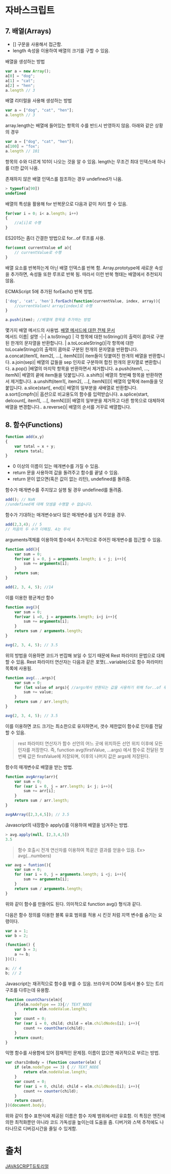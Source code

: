 # 자바스크립트
## 7. 배열(Arrays)
* [] 구문을 사용해서 접근함.
* length 속성을 이용하여 배열의 크기를 구할 수 있음.

배열을 생성하는 방법
```javascript
var a = new Array();
a[0] = "dog";
a[1] = "cat";
a[2] = "hen";
a.length // 3
```

배열 리터럴을 사용해 생성하는 방법
```javascript
var a = ["dog", "cat", "hen"];
a.length // 3
```

array.length는 배열에 들어있는 항목의 수를 반드시 반영하지 않음.
아래와 같은 상황의 경우
```javascript
var a = ["dog", "cat", "hen"];
a[100] = "fox";
a.length // 101
```
항목의 수와 다르게 101이 나오는 것을 알 수 있음.
length는 무조건 최대 인덱스에 하나를 더한 값이 나옴.

존재하지 않은 배열 인덱스를 참조하는 경우 undefined가 나옴.
```javascript
> typeof(a[90])
undefined
```
배열의 특성을 활용해 for 반복문으로 다음과 같이 처리 할 수 있음.
```javascript
for(var i = 0; i< a.length; i++)
{
    //a[i]로 수행
}
```
ES2015는 좀더 간결한 방법으로 for...of 루프를 사용.
```javascript
for(const currentValue of a){
    // currentValue로 수행
}
```
배열 요소를 반복하는게 아닌 배열 인덱스를 반복 함.
Array.prototype에 새로운 속성을 추가하면, 속성들 또한 루프로 반복 됨. 따라서 이런 반복 형태는 배열에서 추천되지 않음.

ECMAScript 5에 추가된 forEach() 반복 방법.
```javascript
['dog', 'cat', 'hen'].forEach(function(currentValue, index, array)){
    //currentValue나 array[index]로 수행
}

a.push(item); //배열에 항목을 추가하는 방법
```
몇가지 배열 메서드의 사용법.
 [배열 메서드에 대한 전체 문서](https://developer.mozilla.org/ko/docs/Web/JavaScript/Reference/Global_Objects/Array)
 </br>
메서드 이름| 설명
-|-|
a.toString() | 각 항목에 대한 toString()의 출력이 콤마로 구분된 한개의 문자열을 반환합니다. |
a.toLocaleString()|각 항목에 대한 toLocaleString()의 출력이 콤마로 구분된 한개의 문자열을 반환합니다.
a.concat(item1[, item2[, ...[, itemN]]])|	item들이 덧붙여진 한개의 배열을 반환합니다.
a.join(sep)|	배열의 값들을 sep 인자로 구분하여 합친 한개의 문자열로 변환합니다.
a.pop()	|배열의 마지막 항목을 반환하면서 제거합니다.
a.push(item1, ..., itemN)|	배열의 끝에 item들을 덧붙입니다.
a.shift()|	배열의 첫번째 항목을 반환하면서 제거합니다.
a.unshift(item1[, item2[, ...[, itemN]]])|	배열의 앞쪽에 item들을 덧붙입니다.
a.slice(start[, end])|	배열의 일부분을 새배열로 반환합니다.
a.sort([cmpfn])|	옵션으로 비교용도의 함수를 입력받습니다.
a.splice(start, delcount[, item1[, ...[, itemN]]])|	배열의 일부분을 제거하고 다른 항목으로 대체하여 배열을 변경합니다..
a.reverse()|	배열의 순서를 거꾸로 배열합니다.

## 8. 함수(Functions)
```javascript
function add(x,y)
{
    var total = x + y;
    return total;
}
```
* 0 이상의 이름이 있는 매개변수를 가질 수 있음.
* return 문을 사용하여 값을 돌려주고 함수를 끝낼 수 있음.
* return 문이 없으면(혹은 값이 없는 리턴), undefined를 돌려줌.

함수가 매개변수를 주지않고 실행 될 경우 undefined를 돌려줌.
```javascript
add(); // NaN
//undefined에 대해 덧셈을 수행할 수 없습니다.

```
함수가 기대하는 매개변수보다 많은 매개변수를 넘겨 주었을 경우.
```javascript
add(2,3,4); // 5
// 처음의 두 수가 더해짐. 4는 무시
```

arguments객체를 이용하여 함수에서 추가적으로 주어진 매개변수를 접근할 수 있음.

```javascript
function add(){
    var sum = 0;
    for(var i = 0, j = arguments.length; i < j; i++){
        sum += arguments[i];
    }
    return sum;
}

add(2, 3, 4, 5); //14
```
이를 이용한 평균계산 함수
```javascript
function avg(){
    var sum = 0;
    for(var i =0, j = arguments.length; i<j i++){
        sum += arguments[i];
    }
    return sum / arguments.length;
}

avg(2, 3, 4, 5); // 3.5
```
위의 방법을 이용하면 코드가 번잡해 보일 수 있기 때문에 Rest 파라미터 문법으로 대체 할 수 있음.
Rest 파라미터 연산자는 다음과 같은 포맷(...variable)으로 함수 파라미터 목록에 사용됨.
```javascript
function avg(...args){
    var sum = 0;
    for (let value of args){ //args에서 반환되는 값을 사용하기 위해 for..of 루프 사용.
        sum += value;
    }
    return sum / arr.length;
}

avg(2, 3, 4, 5); // 3.5
```
이를 이용하면 코드 크기는 최소한으로 유지하면서, 갯수 제한없이 함수로 인자를 전달할 수 있음.
> rest 파라미터 연산자가 함수 선언의 어느 곳에 위치하든 선언 위치 이후에 모든 인자를 저장한다.
> 즉, function avg(firstValue, ...args) 에서 함수로 전달된 첫번째 값은 firstValue에 저장되며, 이후의 나머지 값은 args에 저장된다.

함수의 매개변수로 배열을 받는 방법.
```javascript
function avgArray(arr){
    var sum = 0;
    for (var i = 0, j = arr.length; i< j; i++){
        sum += arr[i];
    }
    return sum / arr.length;
}

avgAArray([2,3,4,5]); // 3.5
```

Javascript의 내장함수 apply()를 이용하여 배열을 넘겨주는 방법.
```javascript
> avg.apply(null, [2,3,4,5])
3.5
```
> 함수 호출시 전개 연산자를 이용하여 똑같은 결과를 얻을수 있음.
> Ex> avg(...numbers)

```javascript
var avg = funtion(){
    var sum = 0;
    for (var i = 0, j = arguments.length; i <j; i++){
        sum += arguments[i];
    }
    return sum / arguments.length;
}
```
위와 같이 함수를 만들어도 된다. 의미적으로 function avg() 형식과 같다.

다음은 함수 정의를 이용한 블록 유효 범위를 적용 시 킨것 처럼 지역 변수를 숨기는 요령이다.
```javascript
var a = 1;
var b = 2;

(function() {
    var b = 3;
    a += b;
})();

a; // 4
b; // 2
```

Javascript는 재귀적으로 함수를 부를 수 있음. 브라우저 DOM 등에서 볼수 있는 트리구조를 다루는데 유용함.
```javascript
function countChars(elm){
    if(elm.nodeType == 3){// TEXT_NODE
        return elm.nodeValue.length;
    }
    var count = 0;
    for (var i = 0, child; child = elm.childNodes[i]; i++){
        count += countChars(child);
    }
    return count;
}
```

익명 함수를 사용함에 있어 잠재적인 문제점. 이름이 없으면 재귀적으로 부르는 방법.
```javascript
var charsInBody = (function counter(elm) {
    if (elm.nodeType == 3) { // TEXT_NODE
        return elm.nodeValue.length;
    }
    var count = 0;
    for (var i = 0, child; child = elm.childNodes[i]; i++){
        count += counter(child);
    }
    return count;
})(document.body);

```
위와 같이 함수 표현식에 제공된 이름은 함수 자체 범위에서만 유효함.
이 특징은 엔진에의한 최적화뿐만 아니라 코드 가독성을 높이는데 도움을 줌. 디버거와 스택 추적에도 나타나므로 디버깅시간을 줄일 수 있게함.

# 출처
[JAVASCRIPT듀토리얼](https://developer.mozilla.org/ko/docs/A_re-introduction_to_JavaScript)
